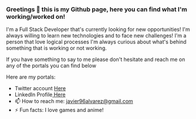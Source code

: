 
### Greetings 👋 this is my Github page, here you can find what I'm working/worked on!

  I'm a Full Stack Developer that's currently looking for new opportunities! I'm always willing to learn new technologies and to face new challenges!
  I'm a person that love logical processes I'm always curious about what's behind something that is working or not working.
 
  If you have something to say to me please don't hesitate and reach me on any of the portals you can find below

Here are my portals:

- Twitter account <a href="https://twitter.com/J6alvarez" target="_blank"> Here</a>
- LinkedIn Profile<a href="https://www.linkedin.com/in/javier6alvarez/" target="_blank"> Here</a>
- 📫 How to reach me: javier96alvarez@gmail.com
- ⚡ Fun facts: I love games and anime!
